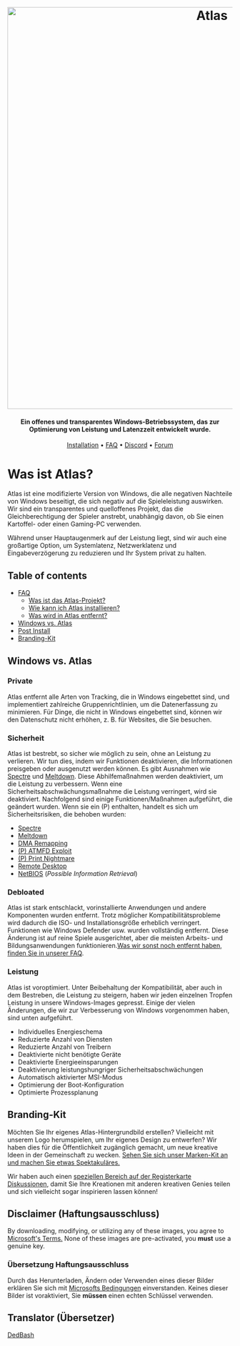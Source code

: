 <h1 align="center">
  <br>
  <a href="http://atlasos.net"><img src="https://i.imgur.com/xV08gIt.png" alt="Atlas" width="900"></a>
</h1>
<h4 align="center">Ein offenes und transparentes Windows-Betriebssystem, das zur Optimierung von Leistung und Latenzzeit entwickelt wurde.</h4>

<p align="center">
  <a href="https://github.com/Atlas-OS/Atlas/wiki/2.-Installing">Installation</a>
  •
  <a href="https://github.com/Atlas-OS/Atlas/wiki/1.-FAQ#contents">FAQ</a>
  •
  <a href="https://discord.com/servers/atlas-795710270000332800" target="_blank">Discord</a>
  •
  <a href="https://forum.atlasos.net/">Forum</a>
</p>


# Was ist Atlas?

Atlas ist eine modifizierte Version von Windows, die alle negativen Nachteile von Windows beseitigt, die sich negativ auf die Spieleleistung auswirken. Wir sind ein transparentes und quelloffenes Projekt, das die Gleichberechtigung der Spieler anstrebt, unabhängig davon, ob Sie einen Kartoffel- oder einen Gaming-PC verwenden.

Während unser Hauptaugenmerk auf der Leistung liegt, sind wir auch eine großartige Option, um Systemlatenz, Netzwerklatenz und Eingabeverzögerung zu reduzieren und Ihr System privat zu halten.

## Table of contents

- [FAQ](https://github.com/Atlas-OS/Atlas/wiki/1.-FAQ)
  - [Was ist das Atlas-Projekt?](https://github.com/Atlas-OS/Atlas/wiki/1.-FAQ#11-what-is-the-atlas-project)
  - [Wie kann ich Atlas installieren?](https://github.com/Atlas-OS/Atlas/wiki/1.-FAQ#12-how-do-i-install-atlas-os)
  - [Was wird in Atlas entfernt?](https://github.com/Atlas-OS/Atlas/wiki/1.-FAQ#13-whats-removed-in-atlas-os)
- <a href="#windows-vs-atlas">Windows vs. Atlas</a>
- [Post Install](https://github.com/Atlas-OS/Atlas/wiki/3.-Post-Install)
- [Branding-Kit](https://github.com/Atlas-OS/Atlas/blob/main/img/brand-kit.zip?raw=true)

## Windows vs. Atlas

### **Private**

Atlas entfernt alle Arten von Tracking, die in Windows eingebettet sind, und implementiert zahlreiche Gruppenrichtlinien, um die Datenerfassung zu minimieren. Für Dinge, die nicht in Windows eingebettet sind, können wir den Datenschutz nicht erhöhen, z. B. für Websites, die Sie besuchen.

### **Sicherheit**

Atlas ist bestrebt, so sicher wie möglich zu sein, ohne an Leistung zu verlieren. Wir tun dies, indem wir Funktionen deaktivieren, die Informationen preisgeben oder ausgenutzt werden können. Es gibt Ausnahmen wie [Spectre](https://spectreattack.com/spectre.pdf) und [Meltdown](https://meltdownattack.com/meltdown.pdf). Diese Abhilfemaßnahmen werden deaktiviert, um die Leistung zu verbessern.
Wenn eine Sicherheitsabschwächungsmaßnahme die Leistung verringert, wird sie deaktiviert.
Nachfolgend sind einige Funktionen/Maßnahmen aufgeführt, die geändert wurden. Wenn sie ein (P) enthalten, handelt es sich um Sicherheitsrisiken, die behoben wurden:

- [Spectre](https://spectreattack.com/spectre.pdf)
- [Meltdown](https://meltdownattack.com/meltdown.pdf)
- [DMA Remapping](https://docs.microsoft.com/en-us/windows/security/information-protection/kernel-dma-protection-for-thunderbolt)
- [(P) ATMFD Exploit](https://msrc.microsoft.com/update-guide/en-US/vulnerability/CVE-2020-1020)
- [(P) Print Nightmare](https://us-cert.cisa.gov/ncas/current-activity/2021/06/30/printnightmare-critical-windows-print-spooler-vulnerability)
- [Remote Desktop](https://cve.mitre.org/cgi-bin/cvekey.cgi?keyword=Windows+Remote+Desktop)
- [NetBIOS](https://en.wikipedia.org/wiki/NetBIOS) (_Possible Information Retrieval_)

### **Debloated**

Atlas ist stark entschlackt, vorinstallierte Anwendungen und andere Komponenten wurden entfernt. Trotz möglicher Kompatibilitätsprobleme wird dadurch die ISO- und Installationsgröße erheblich verringert. Funktionen wie Windows Defender usw. wurden vollständig entfernt. Diese Änderung ist auf reine Spiele ausgerichtet, aber die meisten Arbeits- und Bildungsanwendungen funktionieren.[Was wir sonst noch entfernt haben, finden Sie in unserer FAQ](https://github.com/Atlas-OS/Atlas/wiki/1.-FAQ#13-whats-removed-in-atlas-os).

### **Leistung**

Atlas ist voroptimiert. Unter Beibehaltung der Kompatibilität, aber auch in dem Bestreben, die Leistung zu steigern, haben wir jeden einzelnen Tropfen Leistung in unsere Windows-Images gepresst. Einige der vielen Änderungen, die wir zur Verbesserung von Windows vorgenommen haben, sind unten aufgeführt.

- Individuelles Energieschema
- Reduzierte Anzahl von Diensten
- Reduzierte Anzahl von Treibern
- Deaktivierte nicht benötigte Geräte
- Deaktivierte Energieeinsparungen
- Deaktivierung leistungshungriger Sicherheitsabschwächungen
- Automatisch aktivierter MSI-Modus
- Optimierung der Boot-Konfiguration
- Optimierte Prozessplanung

## Branding-Kit

Möchten Sie Ihr eigenes Atlas-Hintergrundbild erstellen? Vielleicht mit unserem Logo herumspielen, um Ihr eigenes Design zu entwerfen? Wir haben dies für die Öffentlichkeit zugänglich gemacht, um neue kreative Ideen in der Gemeinschaft zu wecken. [Sehen Sie sich unser Marken-Kit an und machen Sie etwas Spektakuläres.](https://github.com/Atlas-OS/Atlas/blob/main/img/brand-kit.zip?raw=true)

Wir haben auch einen [speziellen Bereich auf der Registerkarte Diskussionen](https://github.com/Atlas-OS/Atlas/discussions/categories/community-artwork), damit Sie Ihre Kreationen mit anderen kreativen Genies teilen und sich vielleicht sogar inspirieren lassen können!

## Disclaimer (Haftungsausschluss)

By downloading, modifying, or utilizing any of these images, you agree to [Microsoft's Terms.](https://www.microsoft.com/en-us/Useterms/Retail/Windows/10/UseTerms_Retail_Windows_10_English.htm) None of these images are pre-activated, you **must** use a genuine key.

### Übersetzung Haftungsausschluss

Durch das Herunterladen, Ändern oder Verwenden eines dieser Bilder erklären Sie sich mit [Microsofts Bedingungen](https://www.microsoft.com/en-us/Useterms/Retail/Windows/10/UseTerms_Retail_Windows_10_English.htm) einverstanden. Keines dieser Bilder ist voraktiviert, Sie **müssen** einen echten Schlüssel verwenden.

## Translator (Übersetzer)
[DedBash](https://github.com/DedBash/)